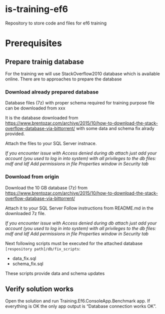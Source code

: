 # is-training-ef6

Repository to store code and files for ef6 training

# Prerequisites

## Prepare trainig database

For the training we will use StackOverflow2010 database which is available online.
There are to approaches to prepare the database

### Download already prepared database

Database files (7z) with proper schema required for training purpose file can be downloaded from xxx

It is the database downloaded from https://www.brentozar.com/archive/2015/10/how-to-download-the-stack-overflow-database-via-bittorrent/ with some data and schema fix alrady provided.

Attach the files to your SQL Server instnace.

_If you encounter issue with Access denied during db attach just add your account (you used to log in into system) with all privileges to the db files: mdf and ldf
Add permissions in file Properties window in Security tab_

### Download from origin

Download the 10 GB database (7z) from https://www.brentozar.com/archive/2015/10/how-to-download-the-stack-overflow-database-via-bittorrent/

Attach it to your SQL Server
Follow instructions from README.md in the downloaded 7z file.

_If you encounter issue with Access denied during db attach just add your account (you used to log in into system) with all privileges to the db files: mdf and ldf
Add permissions in file Properties window in Security tab_

Next following scripts must be executed for the attached database `[respository path]/db/fix_scripts`:

- data_fix.sql
- schema_fix.sql

These scripts provide data and schema updates

## Verify solution works

Open the solution and run Training.Ef6.ConsoleApp.Benchmark app. If everything is OK the only app output is “Database connection works OK”.
